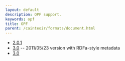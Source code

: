 ```yaml
---
layout: default
description: OPF support.
keywords: opf
title: OPF
parent: /cainteoir/formats/document.html
---
```


*  [2.0.1](opf201)
*  [3.0](opf30-20110523) -- 2011/05/23 version with RDFa-style metadata
*  [3.0](opf30)
